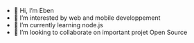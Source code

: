 - 👋 Hi, I’m Eben
- 👀 I’m interested by web and mobile developpement
- 🌱 I’m currently learning node.js
- 💞️ I’m looking to collaborate on important projet Open Source
  

<!---
Emrys404/Emrys404 is a ✨ special ✨ repository because its `README.md` (this file) appears on your GitHub profile.
You can click the Preview link to take a look at your changes.
--->
